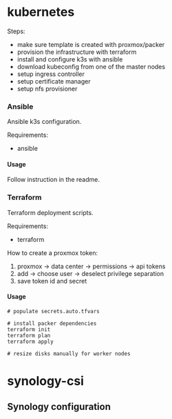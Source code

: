 # kubernetes

Steps:
- make sure template is created with proxmox/packer
- provision the infrastructure with terraform
- install and configure k3s with ansible
- download kubeconfig from one of the master nodes
- setup ingress controller
- setup certificate manager
- setup nfs provisioner


### Ansible

Ansible k3s configuration.

Requirements:
- ansible

#### Usage

Follow instruction in the readme.

### Terraform

Terraform deployment scripts.

Requirements:
- terraform

How to create a proxmox token:
1. proxmox -> data center -> permissions -> api tokens
2. add -> choose user -> deselect privilege separation
3. save token id and secret

#### Usage
```
# populate secrets.auto.tfvars

# install packer dependencies
terraform init
terraform plan
terraform apply

# resize disks manually for worker nodes

```

# synology-csi

## Synology configuration
